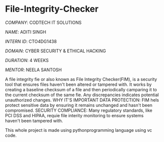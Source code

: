 # File-Integrity-Checker

*COMPANY*: CODTECH IT SOLUTIONS

*NAME*: ADITI SINGH

*INTERN ID*: CTO4DG1438

*DOMAIN*: CYBER SECURITY & ETHICAL HACKING

*DURATION*: 4 WEEKS

*MENTOR*: NEELA SANTOSH


A file integrity fie or also known as File Integrity Checker(FIM), is a security tool that ensures files haven't been altered or tampered with. It works by creating a baseline checksum of a file and then periodically camparing it to the current checksum of the same fie. Any discrepancies indicates potential unauthorized changes.
WHY IT'S IMPORTANT
DATA PROTECTION: FIM hels protect sensitive data by ensuring it remains unchanged and hasn't been compromised.
SECURITY COMPLIANCE: Many regulatory standards, like PCI DSS and HIPAA, requie file interity monitoring to ensure systems haven't been tampered with.

This whole project is made using pythonprogramming language using vc code.
